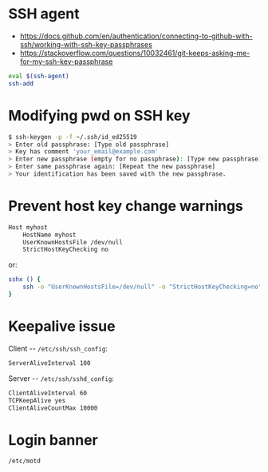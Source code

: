 
# SSH agent

* https://docs.github.com/en/authentication/connecting-to-github-with-ssh/working-with-ssh-key-passphrases
* https://stackoverflow.com/questions/10032461/git-keeps-asking-me-for-my-ssh-key-passphrase

```bash
eval $(ssh-agent)
ssh-add
```


# Modifying pwd on SSH key

```bash
$ ssh-keygen -p -f ~/.ssh/id_ed25519
> Enter old passphrase: [Type old passphrase]
> Key has comment 'your_email@example.com'
> Enter new passphrase (empty for no passphrase): [Type new passphrase]
> Enter same passphrase again: [Repeat the new passphrase]
> Your identification has been saved with the new passphrase.
```

# Prevent host key change warnings

```txt
Host myhost
    HostName myhost
    UserKnownHostsFile /dev/null
    StrictHostKeyChecking no
```

or:

```bash
sshx () {
    ssh -o "UserKnownHostsFile=/dev/null" -o "StrictHostKeyChecking=no" "$@"
}
```

# Keepalive issue

Client -- `/etc/ssh/ssh_config`:

```txt
ServerAliveInterval 100
```

Server -- `/etc/ssh/sshd_config`:

```txt
ClientAliveInterval 60
TCPKeepAlive yes
ClientAliveCountMax 10000
```


# Login banner

`/etc/motd`

